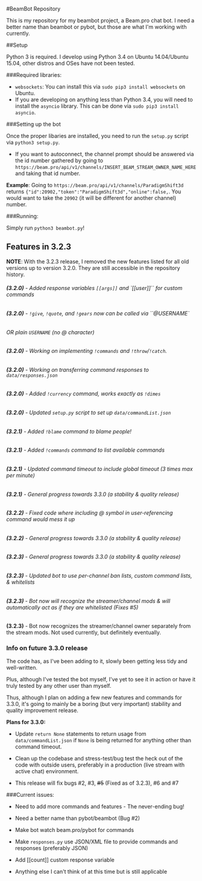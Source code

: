#BeamBot Repository

This is my repository for my beambot project, a Beam.pro chat bot. I need a better name than beambot or pybot, but those are what I'm working with currently.

##Setup

Python 3 is required. I develop using Python 3.4 on Ubuntu 14.04/Ubuntu 15.04, other distros and OSes have not been tested.

###Required libraries:

* `websockets`: You can install this via `sudo pip3 install websockets` on Ubuntu.
* If you are developing on anything less than Python 3.4, you will need to install the `asyncio` library. This can be done via `sudo pip3 install asyncio`.

###Setting up the bot

Once the proper libaries are installed, you need to run the `setup.py` script via `python3 setup.py`.

* If you want to autoconnect, the channel prompt should be answered via the id number gathered by going to `https://beam.pro/api/v1/channels/INSERT_BEAM_STREAM_OWNER_NAME_HERE` and taking that id number.

**Example**: Going to `https://beam.pro/api/v1/channels/ParadigmShift3d` returns `{"id":20902,"token":"ParadigmShift3d","online":false,`. You would want to take the `20902` (it will be different for another channel) number.

###Running:

Simply run `python3 beambot.py`!

## Features in 3.2.3

**NOTE**: With the 3.2.3 release, I removed the new features listed for all old versions up to version 3.2.0. They are still accessible in the repository history.

###### **(3.2.0)** - Added response variables `[[args]]` and `[[user]]`` for custom commands

###### **(3.2.0)** - `!give`, `!quote`, and `!gears` now can be called via ``@USERNAME`
###### OR plain `USERNAME` (no @ character)

###### **(3.2.0)** - Working on implementing `!commands` and `!throw`/`!catch`.

###### **(3.2.0)** - Working on transferring command responses to `data/responses.json`

###### **(3.2.0)** - Added `!currency` command, works exactly as `!dimes`

###### **(3.2.0)** - Updated `setup.py` script to set up `data/commandList.json`

###### **(3.2.1)** - Added `!blame` command to blame people!

###### **(3.2.1)** - Added `!commands` command to list available commands

###### **(3.2.1)** - Updated command timeout to include global timeout (3 times max per minute)

###### **(3.2.1)** - General progress towards 3.3.0 (a stability & quality release)

###### **(3.2.2)** - Fixed code where including @ symbol in user-referencing command would mess it up

###### **(3.2.2)** - General progress towards 3.3.0 (a stability & quality release)

###### **(3.2.3)** - General progress towards 3.3.0 (a stability & quality release)

###### **(3.2.3)** - Updated bot to use per-channel ban lists, custom command lists, & whitelists

###### **(3.2.3)** - Bot now will recognize the streamer/channel mods & will automatically act as if they are whitelisted (Fixes #5)

**(3.2.3)** - Bot now recognizes the streamer/channel owner separately from the stream mods. Not used currently, but definitely eventually.

### Info on future 3.3.0 release

The code has, as I've been adding to it, slowly been getting less tidy and well-written.

Plus, although I've tested the bot myself, I've yet to see it in action or have it truly tested by any other user than myself.

Thus, although I plan on adding a few new features and commands for 3.3.0, it's going to mainly be a boring (but very important) stability and quality improvement release.

**Plans for 3.3.0:**

* Update `return None` statements to return usage from `data/commandList.json` if `None` is being returned for anything other than command timeout.

* Clean up the codebase and stress-test/bug test the heck out of the code with outside users, preferably in a production (live stream with active chat) environment.

* This release will fix bugs #2, #3, ~~#5~~ (Fixed as of 3.2.3), #6 and #7

###Current issues:

* Need to add more commands and features - The never-ending bug!

* Need a better name than pybot/beambot (Bug #2)

* Make bot watch beam.pro/pybot for commands

* Make `responses.py` use JSON/XML file to provide commands and responses (preferably JSON)

* Add [[count]] custom response variable

* Anything else I can't think of at this time but is still applicable
